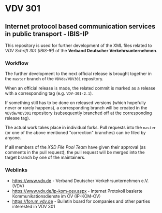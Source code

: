 # VDV 301 
## Internet protocol based communication services in public transport - IBIS-IP

This repository is used for further development of the XML files related to
*VDV Schrift 301 (IBIS-IP)* of the **Verband Deutscher Verkehrsunternehmen**.

### Workflow

The further development to the next official release is brought together in the
`master` branch of the `VDVde/VDV301` repository.

When an official release is made, the related commit is marked as a release with
a corresponding tag (e.g. `VDV-301-2.1`). 

If something still has to be done on released versions (which hopefully
never or rarely happens), a corresponding branch will be created in the
`VDVde/VDV301` repository (subsequently branched off at the corresponding release tag).

The actual work takes place in individual forks.
Pull requests into the `master` (or one of the above mentioned "correction"
branches) can be filed by anyone.

If **all** members of the *XSD File Pool Team* have given their approval (as comments in
the pull request), the pull request will be merged into the target branch
by one of the maintainers.

### Weblinks

* https://www.vdv.de - Verband Deutscher Verkehrsunternehmen e.V. (VDV)
* https://www.vdv.de/ip-kom-oev.aspx - Internet Protokoll basierte Kommunikationsdienste im ÖV (IP-KOM-ÖV)
* https://forum.vdv.de - Bulletin board for companies and other parties interested in VDV 301
